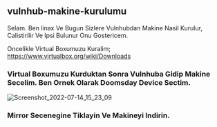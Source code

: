 ## vulnhub-makine-kurulumu
Selam. Ben linax Ve Bugun Sizlere Vulnhubdan Makine Nasil Kurulur, Calistirilir Ve Ipsi Bulunur Onu Gostericem.

Oncelikle Virtual Boxumuzu Kuralim; https://www.virtualbox.org/wiki/Downloads

### Virtual Boxumuzu Kurduktan Sonra Vulnhuba Gidip Makine Secelim. Ben Ornek Olarak Doomsday Device Sectim.
![Screenshot_2022-07-14_15_23_09](https://user-images.githubusercontent.com/100614268/179066493-d9f58069-664c-4999-b094-1321538ea8a5.png)
### Mirror Secenegine Tiklayin Ve Makineyi Indirin.
